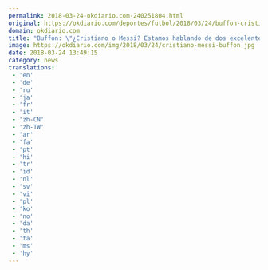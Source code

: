 ```yaml
---
permalink: 2018-03-24-okdiario.com-240251804.html
original: https://okdiario.com/deportes/futbol/2018/03/24/buffon-cristiano-o-messi-estamos-hablando-dos-excelente-futbolistas-2018516
domain: okdiario.com
title: "Buffon: \"¿Cristiano o Messi? Estamos hablando de dos excelente futbolistas”"
image: https://okdiario.com/img/2018/03/24/cristiano-messi-buffon.jpg
date: 2018-03-24 13:49:15
category: news
translations: 
 - 'en'
 - 'de'
 - 'ru'
 - 'ja'
 - 'fr'
 - 'it'
 - 'zh-CN'
 - 'zh-TW'
 - 'ar'
 - 'fa'
 - 'pt'
 - 'hi'
 - 'tr'
 - 'id'
 - 'nl'
 - 'sv'
 - 'vi'
 - 'pl'
 - 'ko'
 - 'no'
 - 'da'
 - 'th'
 - 'ta'
 - 'ms'
 - 'hy'
---
```


